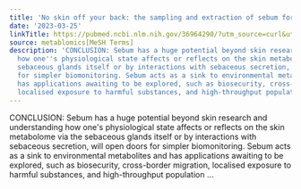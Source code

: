 ```yaml
---
title: 'No skin off your back: the sampling and extraction of sebum for metabolomics'
date: '2023-03-25'
linkTitle: https://pubmed.ncbi.nlm.nih.gov/36964290/?utm_source=curl&utm_medium=rss&utm_campaign=pubmed-2&utm_content=1Zkrxt7ktlCbHBXEV3v65xxSnkSWNsJ1A6Fq3gBniKhGfIUslK&fc=20210907212339&ff=20230328211119&v=2.17.9.post6+86293ac
source: metablomics[MeSH Terms]
description: 'CONCLUSION: Sebum has a huge potential beyond skin research and understanding
  how one''s physiological state affects or reflects on the skin metabolome via the
  sebaceous glands itself or by interactions with sebaceous secretion, will open doors
  for simpler biomonitoring. Sebum acts as a sink to environmental metabolites and
  has applications awaiting to be explored, such as biosecurity, cross-border migration,
  localised exposure to harmful substances, and high-throughput population ...'
---
```

CONCLUSION: Sebum has a huge potential beyond skin research and understanding how one's physiological state affects or reflects on the skin metabolome via the sebaceous glands itself or by interactions with sebaceous secretion, will open doors for simpler biomonitoring. Sebum acts as a sink to environmental metabolites and has applications awaiting to be explored, such as biosecurity, cross-border migration, localised exposure to harmful substances, and high-throughput population ...